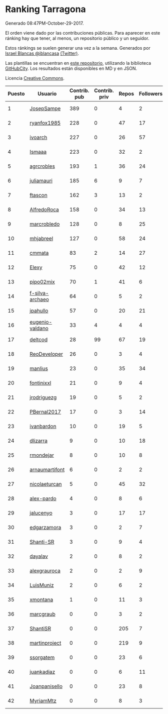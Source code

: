 # Ranking Tarragona

Generado 08:47PM-October-29-2017.

El orden viene dado por las contribuciones públicas. Para aparecer en este ránking hay que tener, al menos, un repositorio público y un seguidor.

Estos ránkings se suelen generar una vez a la semana. Generados por [Israel Blancas @iblancasa](https://github.com/iblancasa/) [(Twitter)](https://twitter.com/iblancasa).

Las plantillas se encuentran en [este repositorio](https://github.com/iblancasa/GH-Spanish-Ranking), utilizando la biblioteca [GitHubCity](https://github.com/iblancasa/GitHubCity). Los resultados están disponibles en MD y en JSON.

Licencia [Creative Commons](https://creativecommons.org/licenses/by/4.0/).

| Puesto   |  Usuario  | Contrib. pub | Contrib. priv |Repos| Followers | Desde |  Avatar  |
|----------|-----------|--------------|---------------|-----|-----------|-------|----------|
|1|[JosepSampe](https://github.com/JosepSampe)|389|0|4|2|2015-01-08|![JosepSampe](https://avatars0.githubusercontent.com/u/10448186)|
|2|[ryanfox1985](https://github.com/ryanfox1985)|228|0|47|17|2011-10-26|![ryanfox1985](https://avatars2.githubusercontent.com/u/1152728)|
|3|[ivoarch](https://github.com/ivoarch)|227|0|26|57|2011-03-18|![ivoarch](https://avatars3.githubusercontent.com/u/677124)|
|4|[Ismaaa](https://github.com/Ismaaa)|223|0|32|2|2016-09-16|![Ismaaa](https://avatars0.githubusercontent.com/u/22240843)|
|5|[agrcrobles](https://github.com/agrcrobles)|193|1|36|24|2013-10-19|![agrcrobles](https://avatars0.githubusercontent.com/u/5727373)|
|6|[juliamauri](https://github.com/juliamauri)|185|6|9|7|2013-11-28|![juliamauri](https://avatars0.githubusercontent.com/u/6062402)|
|7|[ftascon](https://github.com/ftascon)|162|3|13|2|2012-11-24|![ftascon](https://avatars2.githubusercontent.com/u/2879103)|
|8|[AlfredoRoca](https://github.com/AlfredoRoca)|158|0|34|13|2014-08-15|![AlfredoRoca](https://avatars2.githubusercontent.com/u/8455554)|
|9|[marcrobledo](https://github.com/marcrobledo)|128|0|8|25|2015-09-19|![marcrobledo](https://avatars0.githubusercontent.com/u/14358263)|
|10|[mhjabreel](https://github.com/mhjabreel)|127|0|58|24|2014-10-08|![mhjabreel](https://avatars1.githubusercontent.com/u/9088025)|
|11|[cmmata](https://github.com/cmmata)|83|2|14|27|2013-04-22|![cmmata](https://avatars1.githubusercontent.com/u/4223148)|
|12|[Elexy](https://github.com/Elexy)|75|0|42|12|2010-10-14|![Elexy](https://avatars2.githubusercontent.com/u/439063)|
|13|[pipo02mix](https://github.com/pipo02mix)|70|1|41|6|2011-07-03|![pipo02mix](https://avatars2.githubusercontent.com/u/892157)|
|14|[f-silva-archaeo](https://github.com/f-silva-archaeo)|64|0|5|2|2016-05-04|![f-silva-archaeo](https://avatars3.githubusercontent.com/u/19189330)|
|15|[jpahullo](https://github.com/jpahullo)|57|0|20|21|2012-07-26|![jpahullo](https://avatars3.githubusercontent.com/u/2048296)|
|16|[eugenio-valdano](https://github.com/eugenio-valdano)|33|4|4|4|2014-03-12|![eugenio-valdano](https://avatars2.githubusercontent.com/u/6929185)|
|17|[deltcod](https://github.com/deltcod)|28|99|67|19|2015-09-22|![deltcod](https://avatars1.githubusercontent.com/u/14791993)|
|18|[ReoDeveloper](https://github.com/ReoDeveloper)|26|0|3|4|2013-01-20|![ReoDeveloper](https://avatars2.githubusercontent.com/u/3322211)|
|19|[manlius](https://github.com/manlius)|23|0|35|34|2013-11-18|![manlius](https://avatars1.githubusercontent.com/u/5968066)|
|20|[fontinixxl](https://github.com/fontinixxl)|21|0|9|4|2013-07-24|![fontinixxl](https://avatars0.githubusercontent.com/u/5080665)|
|21|[jrodriguezg](https://github.com/jrodriguezg)|19|0|5|2|2013-02-05|![jrodriguezg](https://avatars1.githubusercontent.com/u/3486118)|
|22|[PBernal2017](https://github.com/PBernal2017)|17|0|3|14|2017-02-23|![PBernal2017](https://avatars0.githubusercontent.com/u/25979373)|
|23|[ivanbardon](https://github.com/ivanbardon)|10|0|19|5|2013-10-30|![ivanbardon](https://avatars3.githubusercontent.com/u/5808889)|
|24|[dlizarra](https://github.com/dlizarra)|9|0|10|18|2015-04-12|![dlizarra](https://avatars2.githubusercontent.com/u/11906353)|
|25|[rmondejar](https://github.com/rmondejar)|8|0|10|8|2008-06-20|![rmondejar](https://avatars1.githubusercontent.com/u/14419)|
|26|[arnaumartifont](https://github.com/arnaumartifont)|6|0|2|2|2014-11-07|![arnaumartifont](https://avatars1.githubusercontent.com/u/9613200)|
|27|[nicolaeturcan](https://github.com/nicolaeturcan)|5|0|45|32|2014-04-10|![nicolaeturcan](https://avatars3.githubusercontent.com/u/7248811)|
|28|[alex-pardo](https://github.com/alex-pardo)|4|0|8|6|2012-09-19|![alex-pardo](https://avatars0.githubusercontent.com/u/2378470)|
|29|[jalucenyo](https://github.com/jalucenyo)|3|0|17|17|2012-04-06|![jalucenyo](https://avatars1.githubusercontent.com/u/1618926)|
|30|[edgarzamora](https://github.com/edgarzamora)|3|0|2|7|2013-05-02|![edgarzamora](https://avatars3.githubusercontent.com/u/4320475)|
|31|[Shanti-SR](https://github.com/Shanti-SR)|3|0|9|4|2014-11-12|![Shanti-SR](https://avatars0.githubusercontent.com/u/9694646)|
|32|[dayalav](https://github.com/dayalav)|2|0|8|2|2013-06-10|![dayalav](https://avatars2.githubusercontent.com/u/4660940)|
|33|[alexgrauroca](https://github.com/alexgrauroca)|2|0|2|9|2013-07-31|![alexgrauroca](https://avatars3.githubusercontent.com/u/5131860)|
|34|[LuisMuniz](https://github.com/LuisMuniz)|2|0|6|2|2014-07-18|![LuisMuniz](https://avatars0.githubusercontent.com/u/8201284)|
|35|[xmontana](https://github.com/xmontana)|1|0|11|3|2011-03-04|![xmontana](https://avatars2.githubusercontent.com/u/650776)|
|36|[marcgraub](https://github.com/marcgraub)|0|0|3|2|2012-10-02|![marcgraub](https://avatars3.githubusercontent.com/u/2468006)|
|37|[ShantiSR](https://github.com/ShantiSR)|0|0|205|7|2013-01-16|![ShantiSR](https://avatars3.githubusercontent.com/u/3288528)|
|38|[martinproject](https://github.com/martinproject)|0|0|219|9|2008-06-13|![martinproject](https://avatars0.githubusercontent.com/u/13601)|
|39|[ssorgatem](https://github.com/ssorgatem)|0|0|23|6|2009-07-23|![ssorgatem](https://avatars2.githubusercontent.com/u/108138)|
|40|[juankadiaz](https://github.com/juankadiaz)|0|0|6|11|2013-10-04|![juankadiaz](https://avatars2.githubusercontent.com/u/5609996)|
|41|[Joanpanisello](https://github.com/Joanpanisello)|0|0|23|8|2013-09-20|![Joanpanisello](https://avatars1.githubusercontent.com/u/5502417)|
|42|[MyriamMtz](https://github.com/MyriamMtz)|0|0|8|3|2013-11-25|![MyriamMtz](https://avatars3.githubusercontent.com/u/6032560)|
